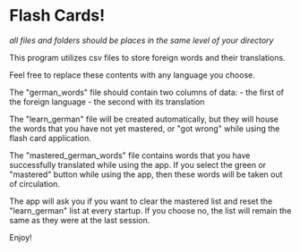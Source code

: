 # Flash Cards!
_all files and folders should be places in the same level of your directory_

This program utilizes csv files to store foreign words and their translations.

Feel free to replace these contents with any language you choose.



The "german_words" file should contain two columns of data:
    - the first of the foreign language
    - the second with its translation
    
The "learn_german" file will be created automatically, but they will house the words that you have not yet mastered, or "got wrong" while using the flash card application.

The "mastered_german_words" file contains words that you have successfully translated while using the app. If you select the green or "mastered" button while using the app,
then these words will be taken out of circulation.

The app will ask you if you want to clear the mastered list and reset the "learn_german" list at every startup.
If you choose no, the list will remain the same as they were at the last session.



Enjoy!
